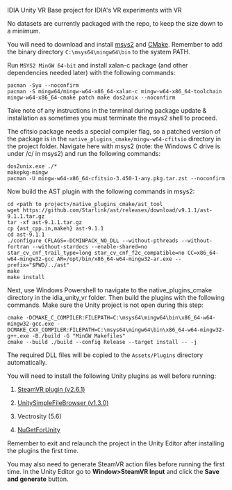IDIA Unity VR
Base project for IDIA's VR experiments with VR

No datasets are currently packaged with the repo, to keep the size down to a minimum. 

You will need to download and install [msys2](https://www.msys2.org/) and [CMake](https://cmake.org/download/). Remember to add the binary directory `C:\msys64\mingw64\bin` to the system PATH.

Run `MSYS2 MinGW 64-bit` and install xalan-c package (and other dependencies needed later) with the following commands:
```
pacman -Syu --noconfirm
pacman -S mingw64/mingw-w64-x86_64-xalan-c mingw-w64-x86_64-toolchain mingw-w64-x86_64-cmake patch make dos2unix --noconfirm
```
Take note of any instructions in the terminal during package update & installation as sometimes you must terminate the msys2 shell to proceed.

The cfitsio package needs a special compiler flag, so a patched version of the package is in the `native_plugins_cmake/mingw-w64-cfitsio` directory in the project folder. Navigate here with msys2 (note: the Windows C drive is under /c/ in msys2) and run the following commands:
```
dos2unix.exe ./*
makepkg-mingw
pacman -U mingw-w64-x86_64-cfitsio-3.450-1-any.pkg.tar.zst --noconfirm
```

Now build the AST plugin with the following commands in msys2:
```
cd <path to project>/native_plugins_cmake/ast_tool
wget https://github.com/Starlink/ast/releases/download/v9.1.1/ast-9.1.1.tar.gz
tar -xf ast-9.1.1.tar.gz
cp {ast_cpp.in,makeh} ast-9.1.1
cd ast-9.1.1
./configure CFLAGS=-DCMINPACK_NO_DLL --without-pthreads --without-fortran --without-stardocs --enable-shared=no star_cv_cnf_trail_type=long star_cv_cnf_f2c_compatible=no CC=x86_64-w64-mingw32-gcc AR=/opt/bin/x86_64-w64-mingw32-ar.exe --prefix="$PWD/../ast"
make
make install
```

Next, use Windows Powershell to navigate to the native_plugins_cmake directory in the idia_unity_vr folder. Then build the plugins with the following commands. Make sure the Unity project is not open during this step:

```
cmake -DCMAKE_C_COMPILER:FILEPATH=C:\msys64\mingw64\bin\x86_64-w64-mingw32-gcc.exe -DCMAKE_CXX_COMPILER:FILEPATH=C:\msys64\mingw64\bin\x86_64-w64-mingw32-g++.exe -B./build -G "MinGW Makefiles"
cmake --build ./build --config Release --target install -- -j
```
The required DLL files will be copied to the `Assets/Plugins` directory automatically.

You will need to install the following Unity plugins as well before running:

1) [SteamVR plugin (v2.6.1)](https://github.com/ValveSoftware/steamvr_unity_plugin/releases/download/2.6.1/steamvr_2_6_1.unitypackage)

2) [UnitySimpleFileBrowser (v1.3.0)](https://github.com/yasirkula/UnitySimpleFileBrowser/releases/download/v1.3.0/SimpleFileBrowser.unitypackage)

3) Vectrosity (5.6)

4) [NuGetForUnity](https://github.com/GlitchEnzo/NuGetForUnity/releases/download/v2.0.0/NuGetForUnity.2.0.0.unitypackage)



Remember to exit and relaunch the project in the Unity Editor after installing the plugins the first time.

You may also need to generate SteamVR action files before running the first time. In the Unity Editor go to **Window>SteamVR Input** and click the **Save and generate** button.
